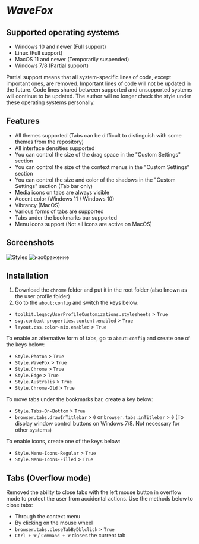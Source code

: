# *WaveFox*

## Supported operating systems
* Windows 10 and newer (Full support)
* Linux (Full support)
* MacOS 11 and newer (Temporarily suspended)
* Windows 7/8 (Partial support)

Partial support means that all system-specific lines of code, except important ones, are removed. Important lines of code will not be updated in the future. Code lines shared between supported and unsupported systems will continue to be updated. The author will no longer check the style under these operating systems personally. 

## Features
* All themes supported (Tabs can be difficult to distinguish with some themes from the repository)
* All interface densities supported
* You can control the size of the drag space in the "Custom Settings" section
* You can control the size of the context menus in the "Custom Settings" section
* You can control the size and color of the shadows in the "Custom Settings" section (Tab bar only)
* Media icons on tabs are always visible
* Accent color (Windows 11 / Windows 10) 
* Vibrancy (MacOS)
* Various forms of tabs are supported
* Tabs under the bookmarks bar supported
* Menu icons support (Not all icons are active on MacOS)

## Screenshots
![Styles](https://user-images.githubusercontent.com/85301851/139716492-b4ac94d2-8dc8-41ff-acc8-53631cd3befd.png)
![изображение](https://user-images.githubusercontent.com/85301851/140235546-78f58809-33f5-44f6-9d1d-4467c30da597.png)

## Installation
1. Download the `chrome` folder and put it in the root folder (also known as the user profile folder)
2. Go to the `about:config` and switch the keys below:
* `toolkit.legacyUserProfileCustomizations.stylesheets` > `True`
* `svg.context-properties.content.enabled` > `True`
* `layout.css.color-mix.enabled` > `True`

To enable an alternative form of tabs, go to `about:config` and create one of the keys below:
* `Style.Photon` > `True`
* `Style.WaveFox` > `True`
* `Style.Chrome` > `True`
* `Style.Edge` > `True`
* `Style.Australis` > `True`
* `Style.Chrome-Old` > `True`


To move tabs under the bookmarks bar, create a key below: 
* `Style.Tabs-On-Bottom` > `True`
* `browser.tabs.drawInTitlebar` > `0` or `browser.tabs.inTitlebar` > `0` (To display window control buttons on Windows 7/8. Not necessary for other systems)

To enable icons, create one of the keys below:
* `Style.Menu-Icons-Regular` > `True`
* `Style.Menu-Icons-Filled` > `True`

## Tabs (Overflow mode)
Removed the ability to close tabs with the left mouse button in overflow mode to protect the user from accidental actions. Use the methods below to close tabs:
* Through the context menu
* By clicking on the mouse wheel
* `browser.tabs.closeTabByDblclick` > `True`
* `Ctrl + W` / `Command + W` closes the current tab
